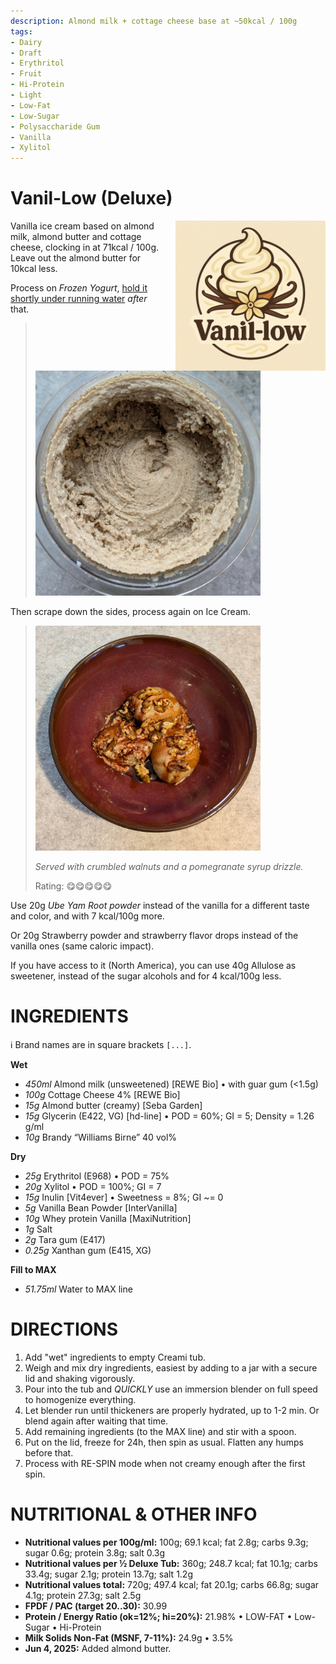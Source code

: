 ```yaml
---
description: Almond milk + cottage cheese base at ~50kcal / 100g
tags:
- Dairy
- Draft
- Erythritol
- Fruit
- Hi-Protein
- Light
- Low-Fat
- Low-Sugar
- Polysaccharide Gum
- Vanilla
- Xylitol
---
```

# Vanil-Low (Deluxe)
<img style="float: right; margin-left: 1.5em;" width=240 alt="Logo" src="logo-vanil-low.png" />

Vanilla ice cream based on almond milk, almond butter and cottage cheese, clocking in at 71kcal / 100g.
Leave out the almond butter for 10kcal less.

Process on *Frozen Yogurt*, [hold it shortly under running water](https://jhermann.github.io/ice-creamery/info/tips%2Btricks/#handling-of-icy-sides-bottom) *after* that.

> <img width=360 alt="Spun Ice Cream" src="Vanillow_2025-05-22_1.jpg" />

Then scrape down the sides, process again on Ice Cream.

> <img width=360 alt="Spun Ice Cream" src="Vanillow_2025-05-22_2.jpg" />
> 
> *Served with crumbled walnuts and a pomegranate syrup drizzle.*
> 
> Rating: 😋😋😋😋😋

Use 20g *Ube Yam Root powder* instead of the vanilla
for a different taste and color, and with 7 kcal/100g more.

Or 20g Strawberry powder and strawberry flavor drops
instead of the vanilla ones (same caloric impact).

If you have access to it (North America), you can use 40g Allulose as sweetener,
instead of the sugar alcohols and for 4 kcal/100g less.

# INGREDIENTS

ℹ️ Brand names are in square brackets `[...]`.

**Wet**

  - _450ml_ Almond milk (unsweetened) [REWE Bio] • with guar gum (<1.5g)
  - _100g_ Cottage Cheese 4% [REWE Bio]
  - _15g_ Almond butter (creamy) [Seba Garden]
  - _15g_ Glycerin (E422, VG) [hd-line] • POD = 60%; GI = 5; Density = 1.26 g/ml
  - _10g_ Brandy “Williams Birne” 40 vol%

**Dry**

  - _25g_ Erythritol (E968) • POD = 75%
  - _20g_ Xylitol • POD = 100%; GI = 7
  - _15g_ Inulin [Vit4ever] • Sweetness = 8%; GI ~= 0
  - _5g_ Vanilla Bean Powder [InterVanilla]
  - _10g_ Whey protein Vanilla [MaxiNutrition]
  - _1g_ Salt
  - _2g_ Tara gum (E417)
  - _0.25g_ Xanthan gum (E415, XG)

**Fill to MAX**

  - _51.75ml_ Water to MAX line

# DIRECTIONS

 1. Add "wet" ingredients to empty Creami tub.
 1. Weigh and mix dry ingredients, easiest by adding to a jar with a secure lid and shaking vigorously.
 1. Pour into the tub and *QUICKLY* use an immersion blender on full speed to homogenize everything.
 1. Let blender run until thickeners are properly hydrated, up to 1-2 min. Or blend again after waiting that time.
 1. Add remaining ingredients (to the MAX line) and stir with a spoon.
 1. Put on the lid, freeze for 24h, then spin as usual. Flatten any humps before that.
 1. Process with RE-SPIN mode when not creamy enough after the first spin.

# NUTRITIONAL & OTHER INFO
- **Nutritional values per 100g/ml:** 100g; 69.1 kcal; fat 2.8g; carbs 9.3g; sugar 0.6g; protein 3.8g; salt 0.3g
- **Nutritional values per ½ Deluxe Tub:** 360g; 248.7 kcal; fat 10.1g; carbs 33.4g; sugar 2.1g; protein 13.7g; salt 1.2g
- **Nutritional values total:** 720g; 497.4 kcal; fat 20.1g; carbs 66.8g; sugar 4.1g; protein 27.3g; salt 2.5g
- **FPDF / PAC (target 20..30):** 30.99
- **Protein / Energy Ratio (ok=12%; hi=20%):** 21.98% • LOW-FAT • Low-Sugar • Hi-Protein
- **Milk Solids Non-Fat (MSNF, 7-11%):** 24.9g • 3.5%
- **Jun 4, 2025:** Added almond butter.
